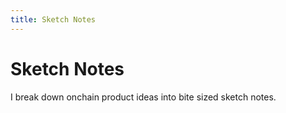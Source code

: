 ```yaml
---
title: Sketch Notes
---
```


# Sketch Notes

I break down onchain product ideas into bite sized sketch notes.